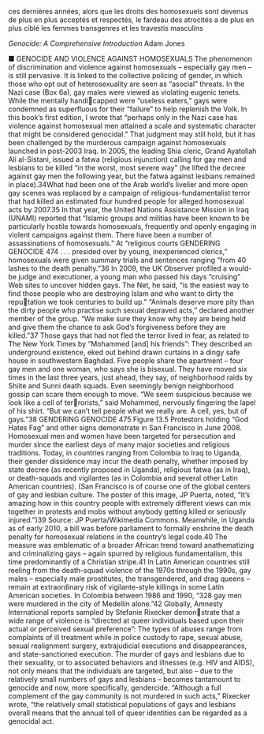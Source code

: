 ces dernières années, alors que les droits des homosexuels sont devenus de plus en plus acceptés et respectés, le fardeau des atrocités a de plus en plus ciblé les femmes transgenres et les travestis masculins

_Genocide: A Comprehensive Introduction_
Adam Jones


■ GENOCIDE AND VIOLENCE AGAINST HOMOSEXUALS The phenomenon of discrimination and violence against homosexuals – especially gay men – is still pervasive. It is linked to the collective policing of gender, in which those who opt out of heterosexuality are seen as “asocial” threats. In the Nazi case (Box 6a), gay males were viewed as violating eugenic tenets. While the mentally handicapped were “useless eaters,” gays were condemned as superfluous for their “failure” to help replenish the Volk. In this book’s first edition, I wrote that “perhaps only in the Nazi case has violence against homosexual men attained a scale and systematic character that might be considered genocidal.” That judgment may still hold, but it has been challenged by the murderous campaign against homosexuals launched in post-2003 Iraq. In 2005, the leading Shia cleric, Grand Ayatollah Ali al-Sistani, issued a fatwa (religious injunction) calling for gay men and lesbians to be killed “in the worst, most severe way” (he lifted the decree against gay men the following year, but the fatwa against lesbians remained in place).34What had been one of the Arab world’s livelier and more open gay scenes was replaced by a campaign of religious-fundamentalist terror that had killed an estimated four hundred people for alleged homosexual acts by 2007.35 In that year, the United Nations Assistance Mission in Iraq (UNAMI) reported that “Islamic groups and militias have been known to be particularly hostile towards homosexuals, frequently and openly engaging in violent campaigns against them. There have been a number of assassinations of homosexuals.” At “religious courts GENDERING GENOCIDE 474 . . . presided over by young, inexperienced clerics,” homosexuals were given summary trials and sentences ranging “from 40 lashes to the death penalty.”36 In 2009, the UK Observer profiled a would-be judge and executioner, a young man who passed his days “cruising” Web sites to uncover hidden gays. The Net, he said, “is the easiest way to find those people who are destroying Islam and who want to dirty the reputation we took centuries to build up.” “Animals deserve more pity than the dirty people who practise such sexual depraved acts,” declared another member of the group. “We make sure they know why they are being held and give them the chance to ask God’s forgiveness before they are killed.”37 Those gays that had not fled the terror lived in fear, as related to The New York Times by “Mohammed [and] his friends”: They described an underground existence, eked out behind drawn curtains in a dingy safe house in southwestern Baghdad. Five people share the apartment – four gay men and one woman, who says she is bisexual. They have moved six times in the last three years, just ahead, they say, of neighborhood raids by Shiite and Sunni death squads. Even seemingly benign neighborhood gossip can scare them enough to move. “We seem suspicious because we look like a cell of terrorists,” said Mohammed, nervously fingering the lapel of his shirt. “But we can’t tell people what we really are. A cell, yes, but of gays.”38 GENDERING GENOCIDE 475 Figure 13.5 Protestors holding “God Hates Fag” and other signs demonstrate in San Francisco in June 2008. Homosexual men and women have been targeted for persecution and murder since the earliest days of many major societies and religious traditions. Today, in countries ranging from Colombia to Iraq to Uganda, their gender dissidence may incur the death penalty, whether imposed by state decree (as recently proposed in Uganda), religious fatwa (as in Iraq), or death-squads and vigilantes (as in Colombia and several other Latin American countries). (San Francisco is of course one of the global centers of gay and lesbian culture. The poster of this image, JP Puerta, noted, “It’s amazing how in this country people with extremely different views can mix together in protests and mobs without anybody getting killed or seriously injured.”)39 Source: JP Puerta/Wikimedia Commons. Meanwhile, in Uganda as of early 2010, a bill was before parliament to formally enshrine the death penalty for homosexual relations in the country’s legal code.40 The measure was emblematic of a broader African trend toward anathematizing and criminalizing gays – again spurred by religious fundamentalism, this time predominantly of a Christian stripe.41 In Latin American countries still reeling from the death-squad violence of the 1970s through the 1990s, gay males – especially male prostitutes, the transgendered, and drag queens – remain at extraordinary risk of vigilante-style killings in some Latin American societies. In Colombia between 1986 and 1990, “328 gay men were murdered in the city of Medellín alone.”42 Globally, Amnesty International reports sampled by Stefanie Rixecker demonstrate that a wide range of violence is “directed at queer individuals based upon their actual or perceived sexual preference”: The types of abuses range from complaints of ill treatment while in police custody to rape, sexual abuse, sexual realignment surgery, extrajudicial executions and disappearances, and state-sanctioned execution. The murder of gays and lesbians due to their sexuality, or to associated behaviors and illnesses (e.g. HIV and AIDS), not only means that the individuals are targeted, but also – due to the relatively small numbers of gays and lesbians – becomes tantamount to genocide and now, more specifically, gendercide. “Although a full complement of the gay community is not murdered in such acts,” Rixecker wrote, “the relatively small statistical populations of gays and lesbians overall means that the annual toll of queer identities can be regarded as a genocidal act.